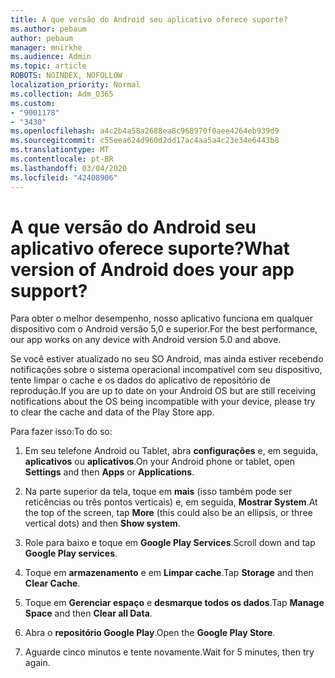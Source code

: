 ```yaml
---
title: A que versão do Android seu aplicativo oferece suporte?
ms.author: pebaum
author: pebaum
manager: mnirkhe
ms.audience: Admin
ms.topic: article
ROBOTS: NOINDEX, NOFOLLOW
localization_priority: Normal
ms.collection: Adm_O365
ms.custom:
- "9001178"
- "3430"
ms.openlocfilehash: a4c2b4a58a2688ea8c968970f0aee4264eb939d9
ms.sourcegitcommit: c55eea624d960d2dd17ac4aa5a4c23e34e6443b8
ms.translationtype: MT
ms.contentlocale: pt-BR
ms.lasthandoff: 03/04/2020
ms.locfileid: "42408906"
---
```

# <a name="what-version-of-android-does-your-app-support"></a><span data-ttu-id="237a7-102">A que versão do Android seu aplicativo oferece suporte?</span><span class="sxs-lookup"><span data-stu-id="237a7-102">What version of Android does your app support?</span></span>

<span data-ttu-id="237a7-103">Para obter o melhor desempenho, nosso aplicativo funciona em qualquer dispositivo com o Android versão 5,0 e superior.</span><span class="sxs-lookup"><span data-stu-id="237a7-103">For the best performance, our app works on any device with Android version 5.0 and above.</span></span>

<span data-ttu-id="237a7-104">Se você estiver atualizado no seu SO Android, mas ainda estiver recebendo notificações sobre o sistema operacional incompatível com seu dispositivo, tente limpar o cache e os dados do aplicativo de repositório de reprodução.</span><span class="sxs-lookup"><span data-stu-id="237a7-104">If you are up to date on your Android OS but are still receiving notifications about the OS being incompatible with your device, please try to clear the cache and data of the Play Store app.</span></span>

<span data-ttu-id="237a7-105">Para fazer isso:</span><span class="sxs-lookup"><span data-stu-id="237a7-105">To do so:</span></span> 

1. <span data-ttu-id="237a7-106">Em seu telefone Android ou Tablet, abra **configurações** e, em seguida, **aplicativos** ou **aplicativos**.</span><span class="sxs-lookup"><span data-stu-id="237a7-106">On your Android phone or tablet, open **Settings** and then **Apps** or **Applications**.</span></span>

2. <span data-ttu-id="237a7-107">Na parte superior da tela, toque em **mais** (isso também pode ser reticências ou três pontos verticais) e, em seguida, **Mostrar System**.</span><span class="sxs-lookup"><span data-stu-id="237a7-107">At the top of the screen, tap **More** (this could also be an ellipsis, or three vertical dots) and then **Show system**.</span></span> 

3. <span data-ttu-id="237a7-108">Role para baixo e toque em **Google Play Services**.</span><span class="sxs-lookup"><span data-stu-id="237a7-108">Scroll down and tap **Google Play services**.</span></span> 

4. <span data-ttu-id="237a7-109">Toque em **armazenamento** e em **Limpar cache**.</span><span class="sxs-lookup"><span data-stu-id="237a7-109">Tap **Storage** and then **Clear Cache**.</span></span> 

5. <span data-ttu-id="237a7-110">Toque em **Gerenciar espaço** e **desmarque todos os dados**.</span><span class="sxs-lookup"><span data-stu-id="237a7-110">Tap **Manage Space** and then **Clear all Data**.</span></span> 

6. <span data-ttu-id="237a7-111">Abra o **repositório Google Play**.</span><span class="sxs-lookup"><span data-stu-id="237a7-111">Open the **Google Play Store**.</span></span> 

7. <span data-ttu-id="237a7-112">Aguarde cinco minutos e tente novamente.</span><span class="sxs-lookup"><span data-stu-id="237a7-112">Wait for 5 minutes, then try again.</span></span> 